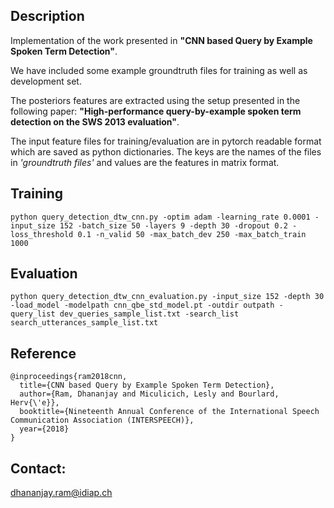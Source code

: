## Description
Implementation of the work presented in **"CNN based Query by Example Spoken Term Detection"**.

We have included some example groundtruth files for training as well as development set.

The posteriors features are extracted using the setup presented in the following paper:
**"High-performance query-by-example spoken term detection on the SWS 2013 evaluation"**.

The input feature files for training/evaluation are in pytorch readable format which are 
saved as python dictionaries. The keys are the names of the files in *'groundtruth files'*
and values are the features in matrix format.

## Training

```
python query_detection_dtw_cnn.py -optim adam -learning_rate 0.0001 -input_size 152 -batch_size 50 -layers 9 -depth 30 -dropout 0.2 -loss_threshold 0.1 -n_valid 50 -max_batch_dev 250 -max_batch_train 1000
```

## Evaluation

```
python query_detection_dtw_cnn_evaluation.py -input_size 152 -depth 30 -load_model -modelpath cnn_qbe_std_model.pt -outdir outpath -query_list dev_queries_sample_list.txt -search_list search_utterances_sample_list.txt
```

## Reference
```
@inproceedings{ram2018cnn,
  title={CNN based Query by Example Spoken Term Detection},
  author={Ram, Dhananjay and Miculicich, Lesly and Bourlard, Herv{\'e}},
  booktitle={Nineteenth Annual Conference of the International Speech Communication Association (INTERSPEECH)},
  year={2018}
}
```

## Contact:

dhananjay.ram@idiap.ch
